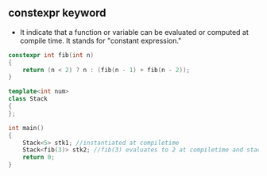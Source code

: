 ## constexpr keyword
- It indicate that a function or variable can be evaluated or computed at compile time. It stands for "constant expression."
```cpp
constexpr int fib(int n)
{
    return (n < 2) ? n : (fib(n - 1) + fib(n - 2));
}

template<int num>
class Stack
{
};

int main()
{
    Stack<5> stk1; //instantiated at compiletime
    Stack<fib(3)> stk2; //fib(3) evaluates to 2 at compiletime and stack is instantiated 
    return 0;
}
```
